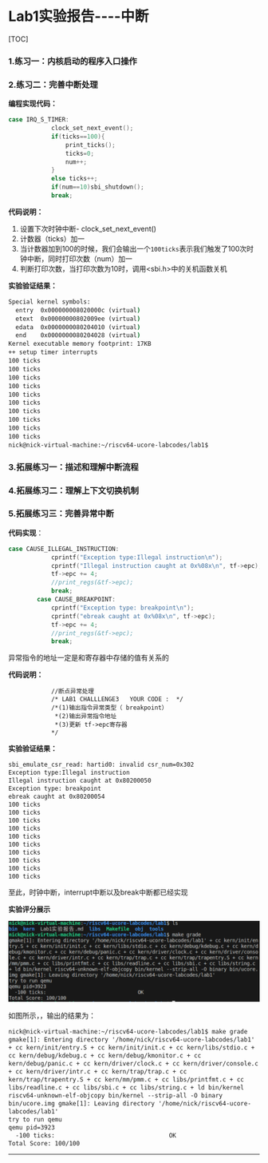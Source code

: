 # Lab1实验报告----中断

[TOC]

### 1.练习一：内核启动的程序入口操作

### 2.练习二：完善中断处理

**编程实现代码：**

```C
case IRQ_S_TIMER:
            clock_set_next_event();
            if(ticks==100){
                print_ticks();
                ticks=0;
                num++;
            }
            else ticks++;
            if(num==10)sbi_shutdown();
            break;
```

**代码说明：**

1. 设置下次时钟中断- clock_set_next_event()
2. 计数器（ticks）加一
3. 当计数器加到100的时候，我们会输出一个`100ticks`表示我们触发了100次时钟中断，同时打印次数（num）加一
4. 判断打印次数，当打印次数为10时，调用<sbi.h>中的关机函数关机

**实验验证结果：**

```cmd
Special kernel symbols:
  entry  0x000000008020000c (virtual)
  etext  0x00000000802009ee (virtual)
  edata  0x0000000080204010 (virtual)
  end    0x0000000080204028 (virtual)
Kernel executable memory footprint: 17KB
++ setup timer interrupts
100 ticks
100 ticks
100 ticks
100 ticks
100 ticks
100 ticks
100 ticks
100 ticks
100 ticks
100 ticks
nick@nick-virtual-machine:~/riscv64-ucore-labcodes/lab1$ 
```

### 3.拓展练习一：描述和理解中断流程

### 4.拓展练习二：理解上下文切换机制

### 5.拓展练习三：完善异常中断

**代码实现**：

```C
case CAUSE_ILLEGAL_INSTRUCTION:
            cprintf("Exception type:Illegal instruction\n");
            cprintf("Illegal instruction caught at 0x%08x\n", tf->epc);
            tf->epc += 4;
            //print_regs(&tf->epc);
            break;
        case CAUSE_BREAKPOINT:
            cprintf("Exception type: breakpoint\n");
            cprintf("ebreak caught at 0x%08x\n", tf->epc);
            tf->epc += 4;
            //print_regs(&tf->epc);
            break;
```

异常指令的地址一定是和寄存器中存储的值有关系的

**代码说明：**

```
            //断点异常处理
            /* LAB1 CHALLLENGE3   YOUR CODE :  */
            /*(1)输出指令异常类型（ breakpoint）
             *(2)输出异常指令地址
             *(3)更新 tf->epc寄存器
            */
```

**实验验证结果：**

```
sbi_emulate_csr_read: hartid0: invalid csr_num=0x302
Exception type:Illegal instruction
Illegal instruction caught at 0x80200050
Exception type: breakpoint
ebreak caught at 0x80200054
100 ticks
100 ticks
100 ticks
100 ticks
100 ticks
100 ticks
100 ticks
100 ticks
100 ticks
100 ticks
```

至此，时钟中断，interrupt中断以及break中断都已经实现

**实验评分展示**

![image-20230919233307287](lab1/output.png)

如图所示，，输出的结果为：

```
nick@nick-virtual-machine:~/riscv64-ucore-labcodes/lab1$ make grade
gmake[1]: Entering directory '/home/nick/riscv64-ucore-labcodes/lab1' + cc kern/init/entry.S + cc kern/init/init.c + cc kern/libs/stdio.c + cc kern/debug/kdebug.c + cc kern/debug/kmonitor.c + cc kern/debug/panic.c + cc kern/driver/clock.c + cc kern/driver/console.c + cc kern/driver/intr.c + cc kern/trap/trap.c + cc kern/trap/trapentry.S + cc kern/mm/pmm.c + cc libs/printfmt.c + cc libs/readline.c + cc libs/sbi.c + cc libs/string.c + ld bin/kernel riscv64-unknown-elf-objcopy bin/kernel --strip-all -O binary bin/ucore.img gmake[1]: Leaving directory '/home/nick/riscv64-ucore-labcodes/lab1'
try to run qemu
qemu pid=3923
  -100 ticks:                                OK
Total Score: 100/100
```

---

